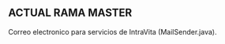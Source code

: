 ACTUAL RAMA MASTER
------------------
Correo electronico para servicios de IntraVita (MailSender.java).
